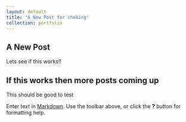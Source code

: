 ```yaml
---
layout: default
title: "A New Post for cheking"
collection: portfolio
---
```



## A New Post


Lets see if this works!! 


## If this works then more posts coming up 

This should be good to test 


Enter text in [Markdown](http://daringfireball.net/projects/markdown/). Use the toolbar above, or click the **?** button for formatting help.


